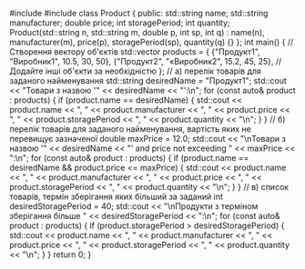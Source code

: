 #include <iostream>
#include <vector>
class Product {
public:
    std::string name;
    std::string manufacturer;
    double price;
    int storagePeriod;
    int quantity;
    Product(std::string n, std::string m, double p, int sp, int q)
        : name(n), manufacturer(m), price(p), storagePeriod(sp), quantity(q) {}
};
int main() {
    // Створення вектору об'єктів
    std::vector<Product> products = {
        {"Продукт1", "Виробник1", 10.5, 30, 50},
        {"Продукт2", "«Виробник2", 15.2, 45, 25},
        // Додайте інші об'єкти за необхідністю
    };
    // а) перелік товарів для заданого найменування
    std::string desiredName = "Продукт1";
    std::cout << "Товари з назвою '" << desiredName << "':\n";
    for (const auto& product : products) {
        if (product.name == desiredName) {
            std::cout << product.name << ", " << product.manufacturer << ", " << product.price
                      << ", " << product.storagePeriod << ", " << product.quantity << "\n";
        }
    }
    // б) перелік товарів для заданого найменування, вартість яких не перевищує зазначеної
    double maxPrice = 12.0;
    std::cout << "\nТовари з назвою '" << desiredName << "' and price not exceeding " << maxPrice << ":\n";
    for (const auto& product : products) {
        if (product.name == desiredName && product.price <= maxPrice) {
            std::cout << product.name << ", " << product.manufacturer << ", " << product.price
                      << ", " << product.storagePeriod << ", " << product.quantity << "\n";
        }
    }
    // в) список товарів, термін зберігання яких більший за заданий
    int desiredStoragePeriod = 40;
    std::cout << "\nПродукти з терміном зберігання більше " << desiredStoragePeriod << ":\n";
    for (const auto& product : products) {
        if (product.storagePeriod > desiredStoragePeriod) {
            std::cout << product.name << ", " << product.manufacturer << ", " << product.price
                      << ", " << product.storagePeriod << ", " << product.quantity << "\n";
        }
    }
    return 0;
}

